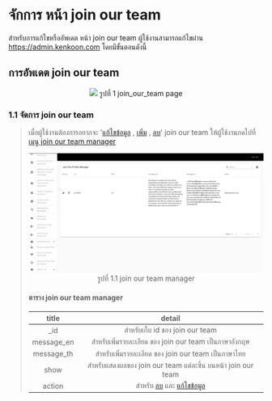# จักการ หน้า join our team

สำหรับการแก้ไขหรืออัพเดต หน้า join our team ผู้ใช้งานสามารถแก้ไขผ่าน https://admin.kenkoon.com โดยมีขั้นตอนดังนี้

## การอัพเดต join our team

<p align="center" >
<img src=imgs/join_our_team_page.png >
รูปที่ 1 join_our_team page
</p>

### 1.1 จัดการ join our team

> เมื่อผู้ใช้งานต้องการอยากจะ '<a href=/docs/recommend/recommend.md#46-เมื่อผู้ใช้งานกดปุ่ม  >แก้ไขข้อมูล</a> , <a href=/docs/recommend/recommend.md#44-ปุ่ม-เพิ่ม  >เพิ่ม</a> , <a href=/docs/recommend/recommend.md#47-เมื่อกดปุ่ม >ลบ</a>'  join our team ให้ผู้ใช้งานกดไปที่  <a href=/docs/recommend/recommend.md#318-เมนู-join-our-team-manager > เมนู join our team manager</a></p>
> <p align="center" >
> <img src=imgs/join_our_team_manager_page.png >
> รูปที่ 1.1 join our team manager
> </p>
>
> #### ตาราง join our team manager
> | title | detail | 
> | :-----: | :------: |
> | _id    | สำหรับเก็บ id ของ join our team  | 
> | message_en | สำหรับเพิ่มรายละเอียด ของ join our team เป็นภาษาอังกฤษ | 
> | message_th | สำหรับเพิ่มรายละเอียด ของ join our team เป็นภาษาไทย | 
> | show | สำหรับแสดงผลของ join our team แต่ละชิ้น บนหน้า join our team  | 
> | action | สำหรับ <a href=/docs/recommend/recommend.md#47-เมื่อกดปุ่ม >ลบ</a> และ <a href=/docs/recommend/recommend.md#46-เมื่อผู้ใช้งานกดปุ่ม  >แก้ไขข้อมูล</a> | 

<br/>
<br/>
<br/>
